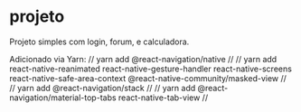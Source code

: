 # projeto
Projeto simples com login, forum, e calculadora.

Adicionado via Yarn:
// yarn add @react-navigation/native //
// yarn add react-native-reanimated react-native-gesture-handler react-native-screens react-native-safe-area-context @react-native-community/masked-view //
// yarn add @react-navigation/stack //
// yarn add @react-navigation/material-top-tabs react-native-tab-view //
